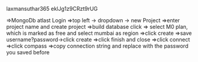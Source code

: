 
laxmansuthar365
eklJg1z9CRzt9rUG

=>MongoDb atlast Login
=>top left -> dropdown -> new Project
=>enter project name and create project
=>build database click
=> select M0 plan, which is marked as free and select mumbai as region
=>click create
=>save username?password->click create
=>click finish and close
=>click connect
=>click compass
=>copy connection string and replace <password> with the password you saved before